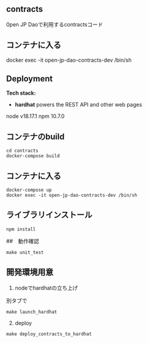 ## contracts

0pen JP Daoで利用するcontractsコード

## コンテナに入る

docker exec -it open-jp-dao-contracts-dev /bin/sh

## Deployment

**Tech stack:**

- **hardhat** powers the REST API and other web pages

node v18.17.1
npm 10.7.0

## コンテナのbuild

```
cd contracts
docker-compose build
```

## コンテナに入る

```
docker-compose up
docker exec -it open-jp-dao-contracts-dev /bin/sh
```

## ライブラリインストール

```
npm install
```

##　動作確認

```
make unit_test
```

## 開発環境用意

1. nodeでhardhatの立ち上げ

別タブで

```
make launch_hardhat
```

2. deploy

```
make deploy_contracts_to_hardhat
```

